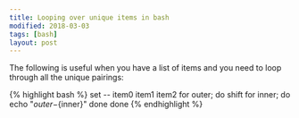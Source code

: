 ```yaml
---
title: Looping over unique items in bash
modified: 2018-03-03
tags: [bash]
layout: post
---
```


The following is useful when you have a list of items and you need to loop through all the unique pairings:

{% highlight bash %}
set -- item0 item1 item2
for outer; do
    shift
    for inner; do
        echo "${outer}-${inner}"
    done
done
{% endhighlight %}
